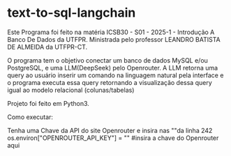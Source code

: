 # text-to-sql-langchain

Este Programa foi feito na matéria ICSB30 - S01 - 2025-1 - Introdução A Banco De Dados da UTFPR. Ministrada pelo professor LEANDRO BATISTA DE ALMEIDA da UTFPR-CT.

O programa tem o objetivo conectar um banco de dados MySQL e/ou PostgreSQL, e uma LLM(DeepSeek) pelo Openrouter. A LLM retorna uma query ao usuário inserir um comando na linguagem natural pela interface e o programa executa essa query retornando a visualização dessa query igual ao modelo relacional (colunas/tabelas)

Projeto foi feito em Python3.

Como executar:

Tenha uma Chave da API do site Openrouter e insira nas ""da linha 242 os.environ["OPENROUTER_API_KEY"] = "" #insira a chave do Openrouter aqui

